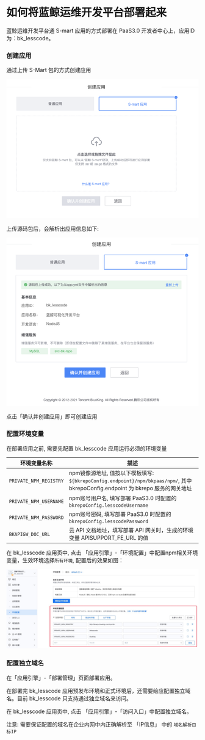 # 如何将蓝鲸运维开发平台部署起来
蓝鲸运维开发平台通 S-mart 应用的方式部署在 PaaS3.0 开发者中心上，应用ID为：bk_lesscode。

### 创建应用

通过上传 S-Mart 包的方式创建应用

![上传源码包](../../assets/paas3/bk_lesscoe_upload.png)


上传源码包后，会解析出应用信息如下:

![解析源码包结果](../../assets/paas3/bk_lesscode_info.png)

点击「确认并创建应用」即可创建应用

### 配置环境变量

在部署应用之前, 需要先配置 bk_lesscode 应用运行必须的环境变量

|环境变量名称|描述|
|---|---|
| `PRIVATE_NPM_REGISTRY` | npm镜像源地址, 值按以下模板填写: `${bkrepoConfig.endpoint}/npm/bkpaas/npm/`, 其中 bkrepoConfig.endpoint 为 bkrepo 服务的网关地址 |
| `PRIVATE_NPM_USERNAME` | npm账号用户名, 填写部署 PaaS3.0 时配置的 `bkrepoConfig.lesscodeUsername` |
| `PRIVATE_NPM_PASSWORD` | npm账号密码, 填写部署 PaaS3.0 时配置的 `bkrepoConfig.lesscodePassword ` |
| `BKAPIGW_DOC_URL` | 云 API 文档地址，填写部署 API 网关时，生成的环境变量 APISUPPORT_FE_URL 的值 |

在 bk_lesscode 应用页中, 点击 「应用引擎」-「环境配置」中配置npm相关环境变量，生效环境选择`所有环境`, 配置后的效果如图：

![配置环境变量](../../assets/paas3/bk_lesscode_vars.png)


### 配置独立域名

在「应用引擎」-「部署管理」页面部署应用。

在部署完 bk_lesscode 应用预发布环境和正式环境后，还需要给应配置独立域名。目前 bk_lesscode 只支持通过独立域名来访问。

在 bk_lesscode 应用页中, 点击 「应用引擎」-「访问入口」中配置独立域名。

注意: 需要保证配置的域名在企业内网中内正确解析至 「IP信息」 中的 `域名解析目标IP`
